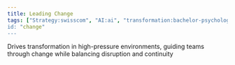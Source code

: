 ```yaml
---
title: Leading Change
tags: ["Strategy:swisscom", "AI:ai", "transformation:bachelor-psychology", "stakeholder communication:crypto", change:digital"]
id: "change"
---
```


Drives transformation in high-pressure environments, guiding teams through change while balancing disruption and continuity